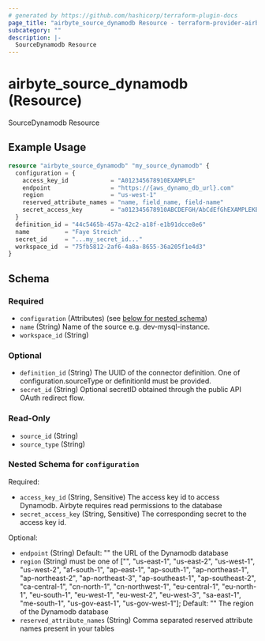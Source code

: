 ```yaml
---
# generated by https://github.com/hashicorp/terraform-plugin-docs
page_title: "airbyte_source_dynamodb Resource - terraform-provider-airbyte"
subcategory: ""
description: |-
  SourceDynamodb Resource
---
```


# airbyte_source_dynamodb (Resource)

SourceDynamodb Resource

## Example Usage

```terraform
resource "airbyte_source_dynamodb" "my_source_dynamodb" {
  configuration = {
    access_key_id            = "A012345678910EXAMPLE"
    endpoint                 = "https://{aws_dynamo_db_url}.com"
    region                   = "us-west-1"
    reserved_attribute_names = "name, field_name, field-name"
    secret_access_key        = "a012345678910ABCDEFGH/AbCdEfGhEXAMPLEKEY"
  }
  definition_id = "44c5465b-457a-42c2-a18f-e1b91dcce8e6"
  name          = "Faye Streich"
  secret_id     = "...my_secret_id..."
  workspace_id  = "75fb5812-2af6-4a8a-8655-36a205f1e4d3"
}
```

<!-- schema generated by tfplugindocs -->
## Schema

### Required

- `configuration` (Attributes) (see [below for nested schema](#nestedatt--configuration))
- `name` (String) Name of the source e.g. dev-mysql-instance.
- `workspace_id` (String)

### Optional

- `definition_id` (String) The UUID of the connector definition. One of configuration.sourceType or definitionId must be provided.
- `secret_id` (String) Optional secretID obtained through the public API OAuth redirect flow.

### Read-Only

- `source_id` (String)
- `source_type` (String)

<a id="nestedatt--configuration"></a>
### Nested Schema for `configuration`

Required:

- `access_key_id` (String, Sensitive) The access key id to access Dynamodb. Airbyte requires read permissions to the database
- `secret_access_key` (String, Sensitive) The corresponding secret to the access key id.

Optional:

- `endpoint` (String) Default: ""
the URL of the Dynamodb database
- `region` (String) must be one of ["", "us-east-1", "us-east-2", "us-west-1", "us-west-2", "af-south-1", "ap-east-1", "ap-south-1", "ap-northeast-1", "ap-northeast-2", "ap-northeast-3", "ap-southeast-1", "ap-southeast-2", "ca-central-1", "cn-north-1", "cn-northwest-1", "eu-central-1", "eu-north-1", "eu-south-1", "eu-west-1", "eu-west-2", "eu-west-3", "sa-east-1", "me-south-1", "us-gov-east-1", "us-gov-west-1"]; Default: ""
The region of the Dynamodb database
- `reserved_attribute_names` (String) Comma separated reserved attribute names present in your tables


